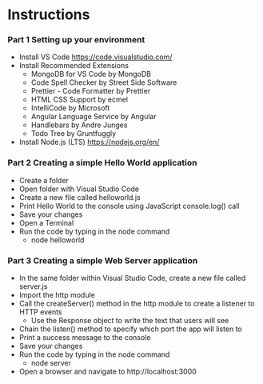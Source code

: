# Instructions

### Part 1 Setting up your environment

- Install VS Code https://code.visualstudio.com/
- Install Recommended Extensions
    - MongoDB for VS Code by MongoDB
    - Code Spell Checker by Street Side Software
    - Prettier - Code Formatter by Prettier
    - HTML CSS Support by ecmel
    - IntelliCode by Microsoft
    - Angular Language Service by Angular
    - Handlebars by Andre Junges
    - Todo Tree by Gruntfuggly
- Install Node.js (LTS) https://nodejs.org/en/

### Part 2 Creating a simple Hello World application

- Create a folder
- Open folder with Visual Studio Code
- Create a new file called helloworld.js
- Print Hello World to the console using JavaScript console.log() call
- Save your changes
- Open a Terminal
- Run the code by typing in the node command
    - node helloworld

### Part 3 Creating a simple Web Server application

- In the same folder within Visual Studio Code, create a new file called server.js
- Import the http module
- Call the createServer() method in the http module to create a listener to HTTP events
    - Use the Response object to write the text that users will see
- Chain the listen() method to specify which port the app will listen to
- Print a success message to the console
- Save your changes
- Run the code by typing in the node command
    - node server
- Open a browser and navigate to http://localhost:3000